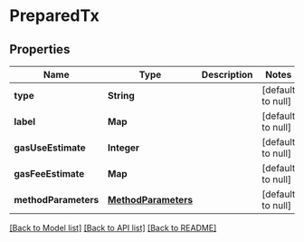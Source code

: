 # PreparedTx
## Properties

| Name | Type | Description | Notes |
|------------ | ------------- | ------------- | -------------|
| **type** | **String** |  | [default to null] |
| **label** | **Map** |  | [default to null] |
| **gasUseEstimate** | **Integer** |  | [default to null] |
| **gasFeeEstimate** | **Map** |  | [default to null] |
| **methodParameters** | [**MethodParameters**](MethodParameters.md) |  | [default to null] |

[[Back to Model list]](../README.md#documentation-for-models) [[Back to API list]](../README.md#documentation-for-api-endpoints) [[Back to README]](../README.md)

